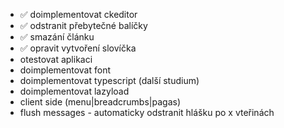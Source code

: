 - ✅ doimplementovat ckeditor
 - ✅ odstranit přebytečné balíčky
 - ✅ smazání článku
 - ✅  opravit vytvoření slovíčka
 - otestovat aplikaci
 - doimplementovat font
 - doimplementovat typescript (další studium)
 - doimplementovat lazyload
 - client side (menu|breadcrumbs|pagas)
 - flush messages - automaticky odstranit hlášku po x vteřinách